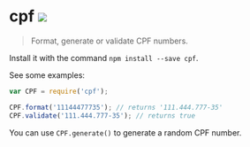 # cpf ![](https://travis-ci.org/theuves/cpf.svg)

> Format, generate or validate CPF numbers.
 
Install it with the command `npm install --save cpf`.
 
See some examples:

```js
var CPF = require('cpf');

CPF.format('11144477735'); // returns '111.444.777-35'
CPF.validate('111.444.777-35'); // returns true
```

You can use `CPF.generate()` to generate a random CPF number.
